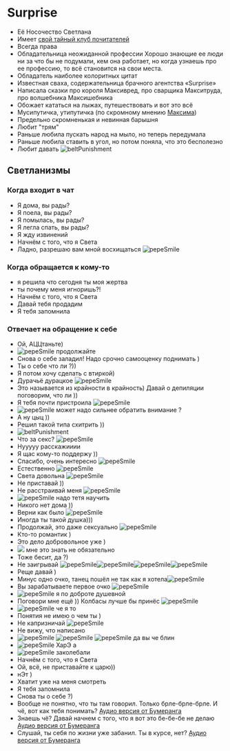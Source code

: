 # Surprise
* Её Носочество Светлана
* Имеет [свой тайный клуб почитателей](https://discord.com/channels/927554008263032832/1101790287287824426/1101790840612978728)
* Всегда права
* Обладательница неожиданной профессии
  Хорошо знающие ее люди ни за что бы не подумали, кем она работает, но когда узнаешь про ее профессию, то всё становится на свои места.
* Обладатель наиболее колоритных цитат
* Известная сваха, содержательница брачного агентства «Surprise»
* Написала сказки про короля Максивред, про сварщика Макситруда, про волшебника Максишебника
* Обожает кататься на лыжах, путешествовать и вот это всё
* Мусипутичка, утипутичка (по скромному мнению [Максима](./enurezo.md))
* Предельно скромненькая и невинная барышня
* Любит "трям"
* Раньше любила пускать народ на мыло, но теперь передумала
* Раньше любила ставить в угол, но потом поняла, что это бесполезно
* Любит давать ![beltPunishment](https://cdn.discordapp.com/emojis/934683057716330496.webp?size=20&quality=lossless)

## Светланизмы

### Когда входит в чат
* Я дома, вы рады?
* Я поела, вы рады?
* Я помылась, вы рады?
* Я легла спать, вы рады?
* Я жду извинений
* Начнём с того, что я Света
* Ладно, разрешаю вам мной восхищаться ![pepeSmile](https://cdn.discordapp.com/emojis/927633357737713704.webp?size=20&quality=lossless)

### Когда обращается к кому-то
* я решила что сегодня ты моя жертва
* ты почему меня игноришь?!
* Начнём с того, что я Света
* Давай тебя продадим
* Я тебя запомнила

### Отвечает на обращение к себе
* Ой, АЦЦтаньте)
* ![pepeSmile](https://cdn.discordapp.com/emojis/927633357737713704.webp?size=20&quality=lossless) продолжайте
* Снова о себе заладил! Надо срочно самооценку поднимать )
* Ты о себе что ли ?))
* Я потом хочу сделать с втиркой)
* Дурачьё дурацкое ![pepeSmile](https://cdn.discordapp.com/emojis/927633357737713704.webp?size=20&quality=lossless)
* Это называется из крайности в крайность) Давай о депиляции поговорим, что ли ))
* Я тебя почти пристроила ![pepeSmile](https://cdn.discordapp.com/emojis/927633357737713704.webp?size=20&quality=lossless)
* ![pepeSmile](https://cdn.discordapp.com/emojis/927633357737713704.webp?size=20&quality=lossless) может надо сильнее обратить внимание ?
* А ну цыц ))
* Решил такой типа схитрить ))
* ![beltPunishment](https://cdn.discordapp.com/emojis/934683057716330496.webp?size=20&quality=lossless)
* Что за секс? ![pepeSmile](https://cdn.discordapp.com/emojis/927633357737713704.webp?size=20&quality=lossless)
* Нууууу расскажииии
* Я щас кому-то поддержу ))
* Спасибо, очень интересно ![pepeSmile](https://cdn.discordapp.com/emojis/927633357737713704.webp?size=20&quality=lossless)
* Естественно ![pepeSmile](https://cdn.discordapp.com/emojis/927633357737713704.webp?size=20&quality=lossless)
* Света довольна ![pepeSmile](https://cdn.discordapp.com/emojis/927633357737713704.webp?size=20&quality=lossless)
* Не приставай ))
* Не расстраивай меня ![pepeSmile](https://cdn.discordapp.com/emojis/927633357737713704.webp?size=20&quality=lossless)
* ![pepeSmile](https://cdn.discordapp.com/emojis/927633357737713704.webp?size=20&quality=lossless) надо тетя научить
* Никого нет дома ))
* Верни как было ![pepeSmile](https://cdn.discordapp.com/emojis/927633357737713704.webp?size=20&quality=lossless)
* Иногда ты такой душка)))
* Продолжай, это даже сексуально ![pepeSmile](https://cdn.discordapp.com/emojis/927633357737713704.webp?size=20&quality=lossless)
* Кто-то романтик )
* Это дело добровольное уже )
* ![](https://cdn.discordapp.com/emojis/958004634310574120.webp?size=20&quality=lossless) мне это знать не обязательно
* Тоже бесит, да ?)
* Не заигрывай ![pepeSmile](https://cdn.discordapp.com/emojis/927633357737713704.webp?size=20&quality=lossless)![pepeSmile](https://cdn.discordapp.com/emojis/927633357737713704.webp?size=20&quality=lossless)![pepeSmile](https://cdn.discordapp.com/emojis/927633357737713704.webp?size=20&quality=lossless)![pepeSmile](https://cdn.discordapp.com/emojis/927633357737713704.webp?size=20&quality=lossless)
* Реще давай )
* Минус одно очко, танец пошёл не так как я хотела![pepeSmile](https://cdn.discordapp.com/emojis/927633357737713704.webp?size=20&quality=lossless)
* Вы зарабатываете первое очко ![pepeSmile](https://cdn.discordapp.com/emojis/927633357737713704.webp?size=20&quality=lossless)
* ![pepeSmile](https://cdn.discordapp.com/emojis/927633357737713704.webp?size=20&quality=lossless) я по доброте душевной
* Поговори мне ещё )) Колбасы лучше бы принёс ![pepeSmile](https://cdn.discordapp.com/emojis/927633357737713704.webp?size=20&quality=lossless)
* ![pepeSmile](https://cdn.discordapp.com/emojis/927633357737713704.webp?size=20&quality=lossless) че я то
* Понятия не имею о чем ты )
* Не капризничай ![pepeSmile](https://cdn.discordapp.com/emojis/927633357737713704.webp?size=20&quality=lossless)
* Не вижу, что написано
* ![pepeSmile](https://cdn.discordapp.com/emojis/927633357737713704.webp?size=20&quality=lossless) ![pepeSmile](https://cdn.discordapp.com/emojis/927633357737713704.webp?size=20&quality=lossless) ![pepeSmile](https://cdn.discordapp.com/emojis/927633357737713704.webp?size=20&quality=lossless) да вы че блин
* ![pepeSmile](https://cdn.discordapp.com/emojis/927633357737713704.webp?size=20&quality=lossless) ХарЭ а
* ![pepeSmile](https://cdn.discordapp.com/emojis/927633357737713704.webp?size=20&quality=lossless) заколебали
* Начнём с того, что я Света
* Ой, всё, не приставайте к царю))
* нЭт )
* Хватит уже на меня смотреть
* Я тебя запомнила
* Снова ты о себе ?)
* Вообще не понятно, что ты там говорил. Только брле-брле-брле. И чё, вот как тебя понимать?
  [Аудио версия от Бумеранга](https://cdn.discordapp.com/attachments/1101790287287824426/1143595882479104041/Screen_Recording_20230820_210320_Discord_1_1.mp4)
* Знаешь чё? Давай начнем с того, что я вот это бе-бе-бе не делаю
  [Аудио версия от Бумеранга](https://cdn.discordapp.com/attachments/1101790287287824426/1146096208436281454/Screen_Recording_20230829_195157_Discord_1.mp4)
* Слушай, ты себя по жизни уже забанил. Ты в курсе, нет?
  [Аудио версия от Бумеранга](https://cdn.discordapp.com/attachments/1101790287287824426/1145984065397342218/Screen_Recording_20230829_122908_Discord_1.mp4)
